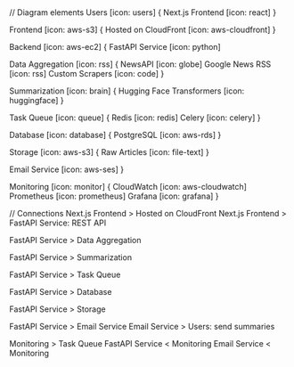 ```mermaid


```


// Diagram elements
Users [icon: users] {
  Next.js Frontend [icon: react]
}

Frontend [icon: aws-s3] {
  Hosted on CloudFront [icon: aws-cloudfront]
}

Backend [icon: aws-ec2] {
  FastAPI Service [icon: python]
  
  Data Aggregation [icon: rss] {
    NewsAPI [icon: globe]
    Google News RSS [icon: rss]
    Custom Scrapers [icon: code]
  }
  
  Summarization [icon: brain] {
    Hugging Face Transformers [icon: huggingface]
  }
  
  Task Queue [icon: queue] {
    Redis [icon: redis]
    Celery [icon: celery]
  }
  
  Database [icon: database] {
    PostgreSQL [icon: aws-rds]
  }
  
  Storage [icon: aws-s3] {
    Raw Articles [icon: file-text]
  }
  
  Email Service [icon: aws-ses]
}

Monitoring [icon: monitor] {
  CloudWatch [icon: aws-cloudwatch]
  Prometheus [icon: prometheus]
  Grafana [icon: grafana]
}

// Connections
Next.js Frontend > Hosted on CloudFront
Next.js Frontend > FastAPI Service: REST API

FastAPI Service > Data Aggregation

FastAPI Service > Summarization

FastAPI Service > Task Queue

FastAPI Service > Database

FastAPI Service > Storage

FastAPI Service > Email Service
Email Service > Users: send summaries

Monitoring > Task Queue
FastAPI Service < Monitoring
Email Service < Monitoring
